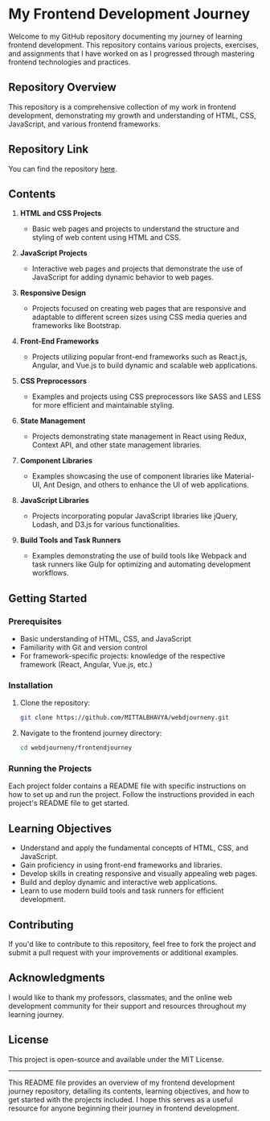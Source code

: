# My Frontend Development Journey

Welcome to my GitHub repository documenting my journey of learning frontend development. This repository contains various projects, exercises, and assignments that I have worked on as I progressed through mastering frontend technologies and practices.

## Repository Overview

This repository is a comprehensive collection of my work in frontend development, demonstrating my growth and understanding of HTML, CSS, JavaScript, and various frontend frameworks.

## Repository Link

You can find the repository [here](https://github.com/MITTALBHAVYA/webdjourneny/tree/master/frontendjourney).

## Contents

1. **HTML and CSS Projects**
   - Basic web pages and projects to understand the structure and styling of web content using HTML and CSS.

2. **JavaScript Projects**
   - Interactive web pages and projects that demonstrate the use of JavaScript for adding dynamic behavior to web pages.

3. **Responsive Design**
   - Projects focused on creating web pages that are responsive and adaptable to different screen sizes using CSS media queries and frameworks like Bootstrap.

4. **Front-End Frameworks**
   - Projects utilizing popular front-end frameworks such as React.js, Angular, and Vue.js to build dynamic and scalable web applications.

5. **CSS Preprocessors**
   - Examples and projects using CSS preprocessors like SASS and LESS for more efficient and maintainable styling.

6. **State Management**
   - Projects demonstrating state management in React using Redux, Context API, and other state management libraries.

7. **Component Libraries**
   - Examples showcasing the use of component libraries like Material-UI, Ant Design, and others to enhance the UI of web applications.

8. **JavaScript Libraries**
   - Projects incorporating popular JavaScript libraries like jQuery, Lodash, and D3.js for various functionalities.

9. **Build Tools and Task Runners**
   - Examples demonstrating the use of build tools like Webpack and task runners like Gulp for optimizing and automating development workflows.

## Getting Started

### Prerequisites

- Basic understanding of HTML, CSS, and JavaScript
- Familiarity with Git and version control
- For framework-specific projects: knowledge of the respective framework (React, Angular, Vue.js, etc.)

### Installation

1. Clone the repository:
   ```bash
   git clone https://github.com/MITTALBHAVYA/webdjourneny.git
   ```
2. Navigate to the frontend journey directory:
   ```bash
   cd webdjourneny/frontendjourney
   ```

### Running the Projects

Each project folder contains a README file with specific instructions on how to set up and run the project. Follow the instructions provided in each project's README file to get started.

## Learning Objectives

- Understand and apply the fundamental concepts of HTML, CSS, and JavaScript.
- Gain proficiency in using front-end frameworks and libraries.
- Develop skills in creating responsive and visually appealing web pages.
- Build and deploy dynamic and interactive web applications.
- Learn to use modern build tools and task runners for efficient development.

## Contributing

If you'd like to contribute to this repository, feel free to fork the project and submit a pull request with your improvements or additional examples.

## Acknowledgments

I would like to thank my professors, classmates, and the online web development community for their support and resources throughout my learning journey.

## License

This project is open-source and available under the MIT License.

---

This README file provides an overview of my frontend development journey repository, detailing its contents, learning objectives, and how to get started with the projects included. I hope this serves as a useful resource for anyone beginning their journey in frontend development.
